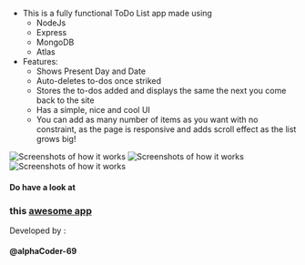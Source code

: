 * This is a fully functional ToDo List app made using 
    * NodeJs 
    * Express 
    * MongoDB
    * Atlas
* Features:
    * Shows Present Day and Date
    * Auto-deletes to-dos once striked 
    * Stores the to-dos added and displays the same the next you come back to the site
    * Has a simple, nice and cool UI
    * You can add as many number of items as you want with no constraint, as the page is responsive and adds scroll effect as the list grows big!

![Screenshots of how it works](SS-1.jpg)
![Screenshots of how it works](SS-2.jpg)
![Screenshots of how it works](SS-3.jpg)

<h4>Do have a look at <h3>this <a href="https://protected-beach-83429.herokuapp.com/"> awesome app</a></h3></h4>

Developed by :<h4>@alphaCoder-69</h4>
